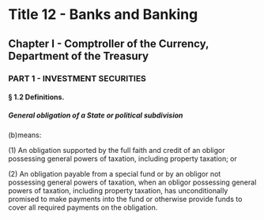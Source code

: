 
# Title 12 - Banks and Banking
## Chapter I - Comptroller of the Currency, Department of the Treasury
### PART 1 - INVESTMENT SECURITIES
#### § 1.2 Definitions.
##### General obligation of a State or political subdivision

(b)means:

(1) An obligation supported by the full faith and credit of an obligor possessing general powers of taxation, including property taxation; or

(2) An obligation payable from a special fund or by an obligor not possessing general powers of taxation, when an obligor possessing general powers of taxation, including property taxation, has unconditionally promised to make payments into the fund or otherwise provide funds to cover all required payments on the obligation.
